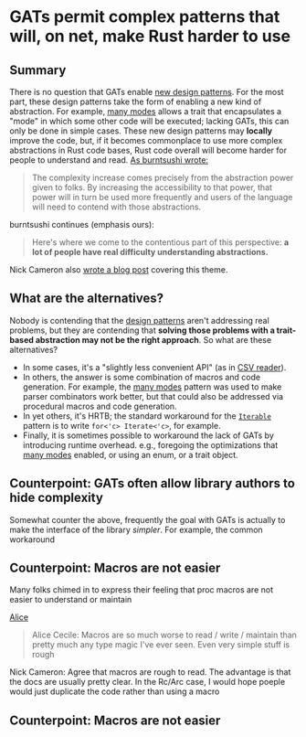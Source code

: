 # GATs permit complex patterns that will, on net, make Rust harder to use

## Summary

There is no question that GATs enable [new design patterns](../design_patterns.md). For the most part, these design patterns take the form of enabling a new kind of abstraction. For example, [many modes](../design_patterns/many_modes.md) allows a trait that encapsulates a "mode" in which some other code will be executed; lacking GATs, this can only be done in simple cases. These new design patterns may **locally** improve the code, but, if it becomes commonplace to use more complex abstractions in Rust code bases, Rust code overall will become harder for people to understand and read. [As burntsushi wrote:](https://github.com/rust-lang/rust/pull/96709#issuecomment-1168643277)

> The complexity increase comes precisely from the abstraction power given to folks. By increasing the accessibility to that power, that power will in turn be used more frequently and users of the language will need to contend with those abstractions. 

burntsushi continues (emphasis ours):

> Here's where we come to the contentious part of this perspective: **a lot of people have real difficulty understanding abstractions.**

Nick Cameron also [wrote a blog post](https://www.ncameron.org/blog/complexity/) covering this theme.

## What are the alternatives?

Nobody is contending that the [design patterns](../design_patterns.md) aren't addressing real problems, but they are contending that **solving those problems with a trait-based abstraction may not be the right approach**. So what are these alternatives? 

* In some cases, it's a "slightly less convenient API" (as in [CSV reader](https://docs.rs/csv/latest/csv/struct.Reader.html#method.read_record)).
* In others, the answer is some combination of macros and code generation. For example, the [many modes](../design_patterns/many_modes.md) pattern was used to make parser combinators work better, but that could also be addressed via procedural macros and code generation.
* In yet others, it's HRTB; the standard workaround for the [`Iterable`](../design_patterns/iterable.md) pattern is to write `for<'c> Iterate<'c>`, for example.
* Finally, it is sometimes possible to workaround the lack of GATs by introducing runtime overhead. e.g., foregoing the optimizations that [many modes](../design_patterns/many_modes.md) enabled, or using an enum, or a trait object.

## Counterpoint: GATs often allow library authors to hide complexity

Somewhat counter the above, frequently the goal with GATs is actually to make the interface of the library *simpler*. For example, the common workaround 

## Counterpoint: Macros are not easier

Many folks chimed in to express their feeling that proc macros are not easier to understand or maintain

[Alice](https://rust-lang.zulipchat.com/#narrow/stream/213817-t-lang/topic/type-GATs.20vs.20lifetime-GATs.20.5Bfrom.20GATs.20and.20complexity.5D/near/288732525)

> Alice Cecile: Macros are so much worse to read / write / maintain than pretty much any type magic I've ever seen. Even very simple stuff is rough

Nick Cameron: Agree that macros are rough to read. The advantage is that the docs are usually pretty clear. In the Rc/Arc case, I would hope poeple would just duplicate the code rather than using a macro

## Counterpoint: Macros are not easier